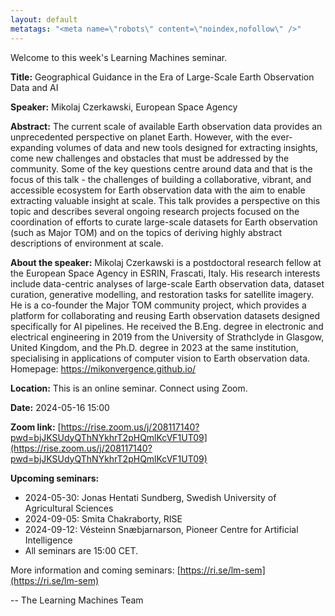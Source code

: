 ```yaml
---
layout: default
metatags: "<meta name=\"robots\" content=\"noindex,nofollow\" />"
---
```

Welcome to this week's Learning Machines seminar.

**Title:** Geographical Guidance in the Era of Large-Scale Earth Observation Data and AI

**Speaker:** Mikolaj Czerkawski, European Space Agency

**Abstract:** The current scale of available Earth observation data provides an unprecedented perspective on planet Earth. However, with the ever-expanding volumes of data and new tools designed for extracting insights, come new challenges and obstacles that must be addressed by the community. Some of the key questions centre around data and that is the focus of this talk - the challenges of building a collaborative, vibrant, and accessible ecosystem for Earth observation data with the aim to enable extracting valuable insight at scale. This talk provides a perspective on this topic and describes several ongoing research projects focused on the coordination of efforts to curate large-scale datasets for Earth observation (such as Major TOM) and on the topics of deriving highly abstract descriptions of environment at scale.

**About the speaker:** Mikolaj Czerkawski is a postdoctoral research fellow at the European Space Agency in ESRIN, Frascati, Italy. His research interests include data-centric analyses of large-scale Earth observation data, dataset curation, generative modelling, and restoration tasks for satellite imagery. He is a co-founder the Major TOM community project, which provides a platform for collaborating and reusing Earth observation datasets designed specifically for AI pipelines. He received the B.Eng. degree in electronic and electrical engineering in 2019 from the University of Strathclyde in Glasgow, United Kingdom, and the Ph.D. degree in 2023 at the same institution, specialising in applications of computer vision to Earth observation data. Homepage: https://mikonvergence.github.io/

**Location:** This is an online seminar. Connect using Zoom.

**Date:** 2024-05-16 15:00

**Zoom link:** [https://rise.zoom.us/j/208117140?pwd=bjJKSUdyQThNYkhrT2pHQmlKcVF1UT09](https://rise.zoom.us/j/208117140?pwd=bjJKSUdyQThNYkhrT2pHQmlKcVF1UT09)

**Upcoming seminars:**

* 2024-05-30: Jonas Hentati Sundberg, Swedish University of Agricultural Sciences
* 2024-09-05: Smita Chakraborty, RISE
* 2024-09-12: Vésteinn Snæbjarnarson, Pioneer Centre for Artificial Intelligence
* All seminars are 15:00 CET.

More information and coming seminars: [https://ri.se/lm-sem](https://ri.se/lm-sem)

-- The Learning Machines Team

